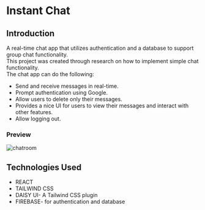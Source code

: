 # Instant Chat
## Introduction
A real-time chat app that utilizes authentication and a database to support group chat functionality.</br>
This project was created through research on how to implement simple chat functionality.</br>
The chat app can do the following:
<ul>
<li>Send and receive messages in real-time.</li>
<li>Prompt authentication using Google.</li>
<li>Allow users to delete only their messages.</li>
<li>Provides a nice UI for users to view their messages and interact with other features.</li>
<li>Allow logging out.</li>
</ul>

### Preview
![chatroom](https://github.com/Silchas/instant-chat-2/assets/82930796/e364413a-4745-4ab0-9ab5-dfd608700184)



## Technologies Used
<ul>
  <li>REACT</li>
  <li>TAILWIND CSS</li>
  <li>DAISY UI- A Tailwind CSS plugin</li>
  <li>FIREBASE- for authentication and database</li>
</ul>
